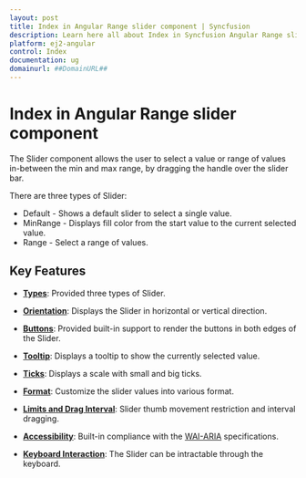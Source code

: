 ```yaml
---
layout: post
title: Index in Angular Range slider component | Syncfusion
description: Learn here all about Index in Syncfusion Angular Range slider component of Syncfusion Essential JS 2 and more.
platform: ej2-angular
control: Index 
documentation: ug
domainurl: ##DomainURL##
---
```


# Index in Angular Range slider component

The Slider component allows the user to select a value or range of values in-between the min and max range,
by dragging the handle over the slider bar.

There are three types of Slider:
* Default - Shows a default slider to select a single value.
* MinRange - Displays fill color from the start value to the current selected value.
* Range - Select a range of values.

## Key Features

* **[Types](../slider/getting-started#types)**: Provided three types of Slider.

* **[Orientation](../slider/getting-started#customization)**: Displays the Slider in horizontal or vertical direction.

* **[Buttons](../slider/getting-started#buttons)**: Provided built-in support to render the buttons in both edges of the Slider.

* **[Tooltip](../slider/getting-started#tooltip)**: Displays a tooltip to show the currently selected value.

* **[Ticks](../slider/ticks)**: Displays a scale with small and big ticks.

* **[Format](../slider/format)**: Customize the slider values into various format.

* **[Limits and Drag Interval](../slider/limits)**: Slider thumb movement restriction and interval dragging.

* **[Accessibility](../slider/accessibility)**: Built-in compliance with the [WAI-ARIA](http://www.w3.org/WAI/PF/aria-practices/) specifications.

* **[Keyboard Interaction](../slider/accessibility#keyboard-interaction)**: The Slider can be intractable through the keyboard.